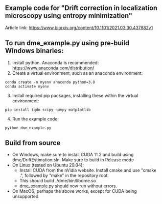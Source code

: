 Example code for "Drift correction in localization microscopy using entropy minimization"
-----------------------------------------------------------------------------------------

Article link:
https://www.biorxiv.org/content/10.1101/2021.03.30.437682v1

To run dme_example.py using pre-build Windows binaries:
-------------------------------------------------------

1. Install python. Anaconda is recommended: https://www.anaconda.com/distribution/
2. Create a virtual environment, such as an anaconda environment:

```
conda create -n myenv anaconda python=3.8
conda activate myenv
```

3. Install required pip packages, installing these within the virtual environment:

```
pip install tqdm scipy numpy matplotlib 
```

4.  Run the example code:

```
python dme_example.py
```

Build from source
-----------------
- On Windows, make sure to install CUDA 11.2 and build using dme/DriftEstimation.sln. Make sure to build in Release mode
- On Linux (tested on Ubuntu 20.04):
  - Install CUDA from the nVidia website. Install cmake and use "cmake .", followed by "make" in the repository root. 
  - This should build ./dme/bin/libdme.so
  - dme_example.py should now run without errors. 
- On MacOS, perhaps the above works, except for CUDA being unsupported.

